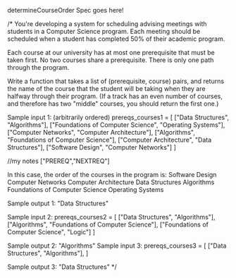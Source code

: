 determineCourseOrder Spec goes here!

/*
You're developing a system for scheduling advising meetings with students in a Computer Science program. Each meeting should be scheduled when a student has completed 50% of their academic program.

Each course at our university has at most one prerequisite that must be taken first. No two courses share a prerequisite. There is only one path through the program.

Write a function that takes a list of (prerequisite, course) pairs, and returns the name of the course that the student will be taking when they are halfway through their program. (If a track has an even number of courses, and therefore has two "middle" courses, you should return the first one.)

Sample input 1: (arbitrarily ordered)
prereqs_courses1 = [
    ["Data Structures", "Algorithms"],
    ["Foundations of Computer Science", "Operating Systems"],
    ["Computer Networks", "Computer Architecture"],
    ["Algorithms", "Foundations of Computer Science"],
    ["Computer Architecture", "Data Structures"],
    ["Software Design", "Computer Networks"]
]

//my notes ["PREREQ","NEXTREQ"]

In this case, the order of the courses in the program is:
    Software Design
    Computer Networks
    Computer Architecture
    Data Structures
    Algorithms
    Foundations of Computer Science
    Operating Systems

Sample output 1:
    "Data Structures"


Sample input 2:
prereqs_courses2 = [
    ["Data Structures", "Algorithms"],
    ["Algorithms", "Foundations of Computer Science"],
    ["Foundations of Computer Science", "Logic"]
]


Sample output 2:
    "Algorithms"
Sample input 3:
prereqs_courses3 = [
    ["Data Structures", "Algorithms"],
]


Sample output 3:
    "Data Structures"
*/
